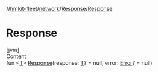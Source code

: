 //[hmkit-fleet](../../../index.md)/[network](../index.md)/[Response](index.md)/[Response](-response.md)



# Response  
[jvm]  
Content  
fun <[T](index.md)> [Response](-response.md)(response: [T](index.md)? = null, error: [Error](../-error/index.md)? = null)  



